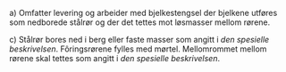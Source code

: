 a) Omfatter levering og arbeider med bjelkestengsel der bjelkene utføres som nedborede stålrør og der det tettes mot løsmasser mellom rørene.

c) Stålrør bores ned i berg eller faste masser som angitt i *den spesielle beskrivelsen*. Fôringsrørene fylles med mørtel. Mellomrommet mellom rørene skal tettes som angitt i *den spesielle beskrivelsen*.

